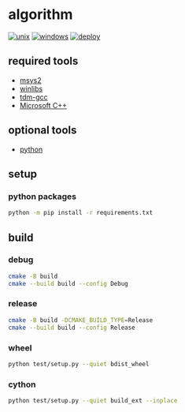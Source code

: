 # algorithm

[![unix](https://github.com/tqfx/liba/actions/workflows/unix.yml/badge.svg)](https://github.com/tqfx/liba/actions/workflows/unix.yml)
[![windows](https://github.com/tqfx/liba/actions/workflows/windows.yml/badge.svg)](https://github.com/tqfx/liba/actions/workflows/windows.yml)
[![deploy](https://github.com/tqfx/liba/actions/workflows/deploy.yml/badge.svg)](https://github.com/tqfx/liba/actions/workflows/deploy.yml)

## required tools

- [msys2](https://www.msys2.org)
- [winlibs](https://winlibs.com)
- [tdm-gcc](https://jmeubank.github.io/tdm-gcc/download)
- [Microsoft C++](https://visualstudio.microsoft.com/visual-cpp-build-tools)

## optional tools

- [python](https://www.python.org/downloads)

## setup

### python packages

```bash
python -m pip install -r requirements.txt
```

## build

### debug

```bash
cmake -B build
cmake --build build --config Debug
```

### release

```bash
cmake -B build -DCMAKE_BUILD_TYPE=Release
cmake --build build --config Release
```

### wheel

```bash
python test/setup.py --quiet bdist_wheel
```

### cython

```bash
python test/setup.py --quiet build_ext --inplace
```
